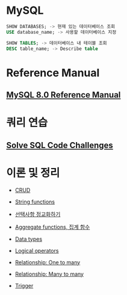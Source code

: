 # MySQL

```sql
SHOW DATABASES; -> 현재 있는 데이터베이스 조회
USE database_name; -> 사용할 데이터베이스 지정

SHOW TABLES; -> 데이터베이스 내 테이블 조회
DESC table_name; -> Describe table
```

# Reference Manual

## [MySQL 8.0 Reference Manual](https://dev.mysql.com/doc/refman/8.0/en/)

# 쿼리 연습

## [Solve SQL Code Challenges](https://www.hackerrank.com/domains/sql)

# 이론 및 정리

- [CRUD](https://github.com/seungwonbased/TIL/blob/main/Databases/MySQL/CRUD.md)

- [String functions](https://github.com/seungwonbased/TIL/blob/main/Databases/MySQL/StringFunctions.md)

- [선택사항 정교화하기](https://github.com/seungwonbased/TIL/blob/main/Databases/MySQL/MoreFunctions.md)

- [Aggregate functions, 집계 함수](https://github.com/seungwonbased/TIL/blob/main/Databases/MySQL/AggregateFunctions.md)

- [Data types](https://github.com/seungwonbased/TIL/blob/main/Databases/MySQL/DataTypes.md)

- [Logical operators](https://github.com/seungwonbased/TIL/blob/main/Databases/MySQL/LogicalOperators.md)

- [Relationship: One to many](https://github.com/seungwonbased/TIL/blob/main/Databases/MySQL/OneToMany.md)

- [Relationship: Many to many](https://github.com/seungwonbased/TIL/blob/main/Databases/MySQL/ManyToMany.md)

- [Trigger](https://github.com/seungwonbased/TIL/blob/main/Databases/MySQL/Trigger.md)
